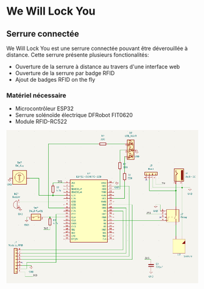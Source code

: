 # We Will Lock You
## Serrure connectée

We Will Lock You est une serrure connectée pouvant être déverouillée à distance.
Cette serrure présente plusieurs fonctionalités:

- Ouverture de la serrure à distance au travers d'une interface web
- Ouverture de la serrure par badge RFID
- Ajout de badges RFID on the fly

### Matériel nécessaire

- Microcontrôleur ESP32
- Serrure solénoïde électrique DFRobot FIT0620
- Module RFID-RC522

![Schema](./schema.png)
